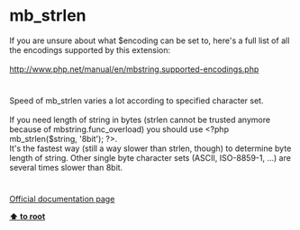 # mb_strlen




<div class="phpcode"><span class="html">
If you are unsure about what $encoding can be set to, here&apos;s a full list of all the encodings supported by this extension:<br><br><a href="http://www.php.net/manual/en/mbstring.supported-encodings.php" rel="nofollow" target="_blank">http://www.php.net/manual/en/mbstring.supported-encodings.php</a></span>
</div>
  

#


<div class="phpcode"><span class="html">
Speed of mb_strlen varies a lot according to specified character set.<br><br>If you need length of string in bytes (strlen cannot be trusted anymore because of mbstring.func_overload) you should use <span class="default">&lt;?php mb_strlen</span><span class="keyword">(</span><span class="default">$string</span><span class="keyword">, </span><span class="string">&apos;8bit&apos;</span><span class="keyword">); </span><span class="default">?&gt;</span>.<br>It&apos;s the fastest way (still a way slower than strlen, though) to determine byte length of string. Other single byte character sets (ASCII, ISO-8859-1, ...) are several times slower than 8bit.</span>
</div>
  

#

[Official documentation page](https://www.php.net/manual/en/function.mb-strlen.php)

**[⬆ to root](/)**